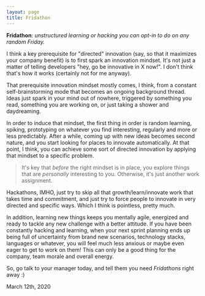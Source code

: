 ```yaml
---
layout: page
title: Fridathon
---
```


**Fridathon**: *unstructured learning or hacking you can opt-in to do on any random Friday.*


I think a key prerequisite for "directed" innovation (say, so that it maximizes your company benefit) is to 
first spark an innovation mindset. It's not just a matter of telling developers "hey, go be innovative in X now!". 
I don't think that's how it works (certainly not for me anyway).

That prerequisite innovation mindset mostly comes, I think, from a constant self-brainstorming mode that becomes 
an ongoing background thread. Ideas just spark in your mind out of nowhere, triggered by something you read, 
something you are working on, or just taking a shower and daydreaming. 

In order to induce that mindset, the first thing in order is random learning, spiking, prototyping on whatever 
you find interesting, regularly and more or less predictably. After a while, coming up with new ideas becomes second 
nature, and you start looking for places to innovate automatically. At that point, I think, you can achieve some sort 
of directed innovation by applying that mindset to a specific problem. 

> It's key that *before* the right mindset is in place, you explore things that are *personally* interesting to 
> you. Otherwise, it's just another work assignment.

Hackathons, IMHO, just try to skip all that growth/learn/innovate work that takes time and commitment, and just try 
to force people to innovate in very directed and specific ways. Which I think is pointless, pretty much.

In addition, learning new things keeps you mentally agile, energized and ready to tackle any new challenge with 
a better attitude. If you have been constantly hacking and learning, when your next sprint planning ends up being 
full of uncertainty from brand new scenarios, technology stacks, languages or whatever, you will feel much less 
anxious or maybe even eager to get to work on them! This can only be a good thing for the company, team morale and 
overall energy.


So, go talk to your manager today, and tell them you need *Fridathons* right away :)

March 12th, 2020
